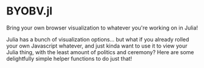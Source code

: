 # BYOBV.jl
Bring your own browser visualization to whatever you're working on in Julia!

Julia has a bunch of visualization options... but what if you already rolled your own Javascript whatever, and just kinda want to use it to view your Julia thing, with the least amount of politics and ceremony? Here are some delightfully simple helper functions to do just that!

